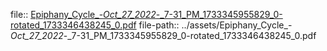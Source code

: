 file:: [Epiphany_Cycle_-_Oct_27_2022_-_7-31_PM_1733345955829_0-rotated_1733346438245_0.pdf](../assets/Epiphany_Cycle_-_Oct_27_2022_-_7-31_PM_1733345955829_0-rotated_1733346438245_0.pdf)
file-path:: ../assets/Epiphany_Cycle_-_Oct_27_2022_-_7-31_PM_1733345955829_0-rotated_1733346438245_0.pdf
